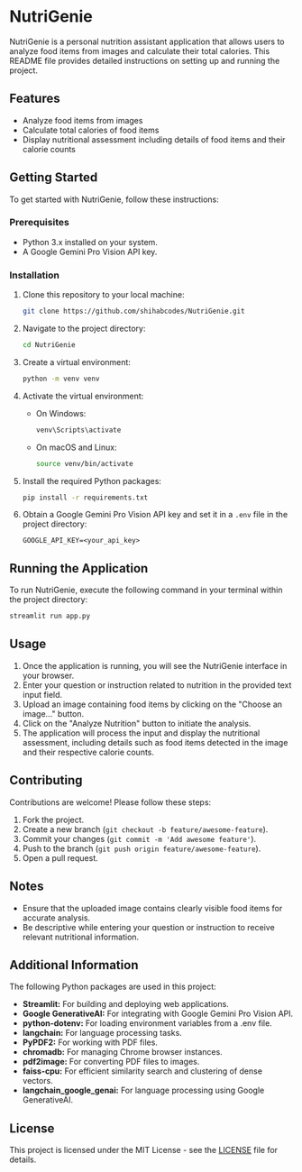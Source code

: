 # NutriGenie

NutriGenie is a personal nutrition assistant application that allows users to analyze food items from images and calculate their total calories. This README file provides detailed instructions on setting up and running the project.

## Features

- Analyze food items from images
- Calculate total calories of food items
- Display nutritional assessment including details of food items and their calorie counts




## Getting Started

To get started with NutriGenie, follow these instructions:

### Prerequisites

- Python 3.x installed on your system.
- A Google Gemini Pro Vision API key.

### Installation

1. Clone this repository to your local machine:

    ```bash
    git clone https://github.com/shihabcodes/NutriGenie.git
    ```

2. Navigate to the project directory:

    ```bash
    cd NutriGenie
    ```

3. Create a virtual environment:

    ```bash
    python -m venv venv
    ```

4. Activate the virtual environment:

    - On Windows:

        ```bash
        venv\Scripts\activate
        ```

    - On macOS and Linux:

        ```bash
        source venv/bin/activate
        ```

5. Install the required Python packages:

    ```bash
    pip install -r requirements.txt
    ```

6. Obtain a Google Gemini Pro Vision API key and set it in a `.env` file in the project directory:

    ```plaintext
    GOOGLE_API_KEY=<your_api_key>
    ```

## Running the Application

To run NutriGenie, execute the following command in your terminal within the project directory:

```bash
streamlit run app.py

```

## Usage

1. Once the application is running, you will see the NutriGenie interface in your browser.
2. Enter your question or instruction related to nutrition in the provided text input field.
3. Upload an image containing food items by clicking on the "Choose an image..." button.
4. Click on the "Analyze Nutrition" button to initiate the analysis.
5. The application will process the input and display the nutritional assessment, including details such as food items detected in the image and their respective calorie counts.

## Contributing

Contributions are welcome! Please follow these steps:

1. Fork the project.
2. Create a new branch (`git checkout -b feature/awesome-feature`).
3. Commit your changes (`git commit -m 'Add awesome feature'`).
4. Push to the branch (`git push origin feature/awesome-feature`).
5. Open a pull request.

## Notes
- Ensure that the uploaded image contains clearly visible food items for accurate analysis.
- Be descriptive while entering your question or instruction to receive relevant nutritional information.

## Additional Information
The following Python packages are used in this project:
- **Streamlit:** For building and deploying web applications.
- **Google GenerativeAI:** For integrating with Google Gemini Pro Vision API.
- **python-dotenv:** For loading environment variables from a .env file.
- **langchain:** For language processing tasks.
- **PyPDF2:** For working with PDF files.
- **chromadb:** For managing Chrome browser instances.
- **pdf2image:** For converting PDF files to images.
- **faiss-cpu:** For efficient similarity search and clustering of dense vectors.
- **langchain_google_genai:** For language processing using Google GenerativeAI.

## License
This project is licensed under the MIT License - see the [LICENSE](LICENSE) file for details.
